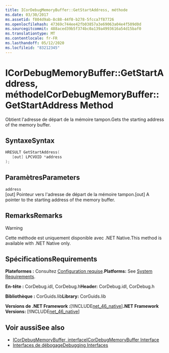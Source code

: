 ```yaml
---
title: ICorDebugMemoryBuffer::GetStartAddress, méthode
ms.date: 03/30/2017
ms.assetid: f804d9ab-8c88-44f0-b278-5fcca7f87726
ms.openlocfilehash: 47369c744ee42fb03857a3e69063a04e4f509d0d
ms.sourcegitcommit: 488aced39b5f374bc0a139a4993616a54d15baf0
ms.translationtype: MT
ms.contentlocale: fr-FR
ms.lasthandoff: 05/12/2020
ms.locfileid: "83212345"
---
```

# <a name="icordebugmemorybuffergetstartaddress-method"></a><span data-ttu-id="5557b-102">ICorDebugMemoryBuffer::GetStartAddress, méthode</span><span class="sxs-lookup"><span data-stu-id="5557b-102">ICorDebugMemoryBuffer::GetStartAddress Method</span></span>
<span data-ttu-id="5557b-103">Obtient l'adresse de départ de la mémoire tampon.</span><span class="sxs-lookup"><span data-stu-id="5557b-103">Gets the starting address of the memory buffer.</span></span>  
  
## <a name="syntax"></a><span data-ttu-id="5557b-104">Syntaxe</span><span class="sxs-lookup"><span data-stu-id="5557b-104">Syntax</span></span>  
  
```cpp  
HRESULT GetStartAddress(  
   [out] LPCVOID *address  
);  
```  
  
## <a name="parameters"></a><span data-ttu-id="5557b-105">Paramètres</span><span class="sxs-lookup"><span data-stu-id="5557b-105">Parameters</span></span>  
 `address`  
 <span data-ttu-id="5557b-106">[out] Pointeur vers l'adresse de départ de la mémoire tampon.</span><span class="sxs-lookup"><span data-stu-id="5557b-106">[out] A pointer to the starting address of the memory buffer.</span></span>  
  
## <a name="remarks"></a><span data-ttu-id="5557b-107">Remarks</span><span class="sxs-lookup"><span data-stu-id="5557b-107">Remarks</span></span>  
  
> [!WARNING]
> <span data-ttu-id="5557b-108">Cette méthode est uniquement disponible avec .NET Native.</span><span class="sxs-lookup"><span data-stu-id="5557b-108">This method is available with .NET Native only.</span></span>  
  
## <a name="requirements"></a><span data-ttu-id="5557b-109">Spécifications</span><span class="sxs-lookup"><span data-stu-id="5557b-109">Requirements</span></span>  
 <span data-ttu-id="5557b-110">**Plateformes :** Consultez [Configuration requise](../../get-started/system-requirements.md).</span><span class="sxs-lookup"><span data-stu-id="5557b-110">**Platforms:** See [System Requirements](../../get-started/system-requirements.md).</span></span>  
  
 <span data-ttu-id="5557b-111">**En-tête :** CorDebug.idl, CorDebug.h</span><span class="sxs-lookup"><span data-stu-id="5557b-111">**Header:** CorDebug.idl, CorDebug.h</span></span>  
  
 <span data-ttu-id="5557b-112">**Bibliothèque :** CorGuids.lib</span><span class="sxs-lookup"><span data-stu-id="5557b-112">**Library:** CorGuids.lib</span></span>  
  
 <span data-ttu-id="5557b-113">**Versions de .NET Framework :**[!INCLUDE[net_46_native](../../../../includes/net-46-native-md.md)]</span><span class="sxs-lookup"><span data-stu-id="5557b-113">**.NET Framework Versions:** [!INCLUDE[net_46_native](../../../../includes/net-46-native-md.md)]</span></span>  
  
## <a name="see-also"></a><span data-ttu-id="5557b-114">Voir aussi</span><span class="sxs-lookup"><span data-stu-id="5557b-114">See also</span></span>

- [<span data-ttu-id="5557b-115">ICorDebugMemoryBuffer, interface</span><span class="sxs-lookup"><span data-stu-id="5557b-115">ICorDebugMemoryBuffer Interface</span></span>](icordebugmemorybuffer-interface.md)
- [<span data-ttu-id="5557b-116">Interfaces de débogage</span><span class="sxs-lookup"><span data-stu-id="5557b-116">Debugging Interfaces</span></span>](debugging-interfaces.md)
